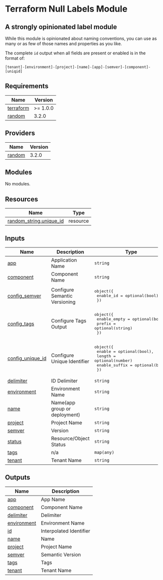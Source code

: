 # Terraform Null Labels Module

## A strongly opinionated label module

While this module is opinionated about naming conventions, you can use as many or as few of those names and properties as you like.

The complete `id` output when all fields are present or enabled is in the format of:

```
[tenant]-[environment]-[project]-[name]-[app]-[semver]-[component]-[uniqid]
```

<!-- BEGIN_TF_DOCS -->
## Requirements

| Name | Version |
|------|---------|
| <a name="requirement_terraform"></a> [terraform](#requirement\_terraform) | >= 1.0.0 |
| <a name="requirement_random"></a> [random](#requirement\_random) | 3.2.0 |

## Providers

| Name | Version |
|------|---------|
| <a name="provider_random"></a> [random](#provider\_random) | 3.2.0 |

## Modules

No modules.

## Resources

| Name | Type |
|------|------|
| [random_string.unique_id](https://registry.terraform.io/providers/hashicorp/random/3.2.0/docs/resources/string) | resource |

## Inputs

| Name | Description | Type | Default | Required |
|------|-------------|------|---------|:--------:|
| <a name="input_app"></a> [app](#input\_app) | Application Name | `string` | `""` | no |
| <a name="input_component"></a> [component](#input\_component) | Component Name | `string` | `""` | no |
| <a name="input_config_semver"></a> [config\_semver](#input\_config\_semver) | Configure Semantic Versioning | <pre>object({<br>    enable_id = optional(bool)<br>  })</pre> | `{}` | no |
| <a name="input_config_tags"></a> [config\_tags](#input\_config\_tags) | Configure Tags Output | <pre>object({<br>    enable_empty = optional(bool)<br>    prefix       = optional(string)<br>  })</pre> | `{}` | no |
| <a name="input_config_unique_id"></a> [config\_unique\_id](#input\_config\_unique\_id) | Configure Unique Identifier | <pre>object({<br>    enable        = optional(bool),<br>    length        = optional(number)<br>    enable_suffix = optional(bool)<br>  })</pre> | `{}` | no |
| <a name="input_delimiter"></a> [delimiter](#input\_delimiter) | ID Delimiter | `string` | `"-"` | no |
| <a name="input_environment"></a> [environment](#input\_environment) | Environment Name | `string` | `""` | no |
| <a name="input_name"></a> [name](#input\_name) | Name(app group or deployment) | `string` | `""` | no |
| <a name="input_project"></a> [project](#input\_project) | Project Name | `string` | `""` | no |
| <a name="input_semver"></a> [semver](#input\_semver) | Version | `string` | `""` | no |
| <a name="input_status"></a> [status](#input\_status) | Resource/Object Status | `string` | `""` | no |
| <a name="input_tags"></a> [tags](#input\_tags) | n/a | `map(any)` | `{}` | no |
| <a name="input_tenant"></a> [tenant](#input\_tenant) | Tenant Name | `string` | n/a | yes |

## Outputs

| Name | Description |
|------|-------------|
| <a name="output_app"></a> [app](#output\_app) | App Name |
| <a name="output_component"></a> [component](#output\_component) | Component Name |
| <a name="output_delimiter"></a> [delimiter](#output\_delimiter) | Delimiter |
| <a name="output_environment"></a> [environment](#output\_environment) | Environment Name |
| <a name="output_id"></a> [id](#output\_id) | Interpolated Identifier |
| <a name="output_name"></a> [name](#output\_name) | Name |
| <a name="output_project"></a> [project](#output\_project) | Project Name |
| <a name="output_semver"></a> [semver](#output\_semver) | Semantic Version |
| <a name="output_tags"></a> [tags](#output\_tags) | Tags |
| <a name="output_tenant"></a> [tenant](#output\_tenant) | Tenant Name |
<!-- END_TF_DOCS -->

